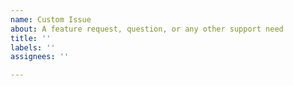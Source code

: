 ```yaml
---
name: Custom Issue
about: A feature request, question, or any other support need
title: ''
labels: ''
assignees: ''

---
```

